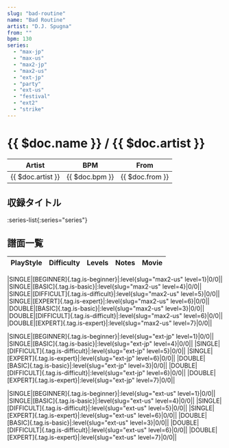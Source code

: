 ```yaml
---
slug: "bad-routine"
name: "Bad Routine"
artist: "D.J. Spugna"
from: ""
bpm: 130
series:
  - "max-jp"
  - "max-us"
  - "max2-jp"
  - "max2-us"
  - "ext-jp"
  - "party"
  - "ext-us"
  - "festival"
  - "ext2"
  - "strike"
---
```


# {{ $doc.name }} / {{ $doc.artist }}

|Artist|BPM|From|
|------|---|----|
|{{ $doc.artist }}|{{ $doc.bpm }}|{{ $doc.from }}|

## 収録タイトル

:series-list{:series="series"}

## 譜面一覧

|PlayStyle|Difficulty|Levels|Notes|Movie|
|---------|----------|------|-----|-----|
<!-- max2-us -->
|SINGLE|[BEGINNER]{.tag.is-beginner}|:level{slug="max2-us" level=1}|0/0||
|SINGLE|[BASIC]{.tag.is-basic}|:level{slug="max2-us" level=4}|0/0||
|SINGLE|[DIFFICULT]{.tag.is-difficult}|:level{slug="max2-us" level=5}|0/0||
|SINGLE|[EXPERT]{.tag.is-expert}|:level{slug="max2-us" level=6}|0/0||
|DOUBLE|[BASIC]{.tag.is-basic}|:level{slug="max2-us" level=3}|0/0||
|DOUBLE|[DIFFICULT]{.tag.is-difficult}|:level{slug="max2-us" level=6}|0/0||
|DOUBLE|[EXPERT]{.tag.is-expert}|:level{slug="max2-us" level=7}|0/0||
<!-- ext-jp -->
|SINGLE|[BEGINNER]{.tag.is-beginner}|:level{slug="ext-jp" level=1}|0/0||
|SINGLE|[BASIC]{.tag.is-basic}|:level{slug="ext-jp" level=4}|0/0||
|SINGLE|[DIFFICULT]{.tag.is-difficult}|:level{slug="ext-jp" level=5}|0/0||
|SINGLE|[EXPERT]{.tag.is-expert}|:level{slug="ext-jp" level=6}|0/0||
|DOUBLE|[BASIC]{.tag.is-basic}|:level{slug="ext-jp" level=3}|0/0||
|DOUBLE|[DIFFICULT]{.tag.is-difficult}|:level{slug="ext-jp" level=6}|0/0||
|DOUBLE|[EXPERT]{.tag.is-expert}|:level{slug="ext-jp" level=7}|0/0||
<!-- ext-us -->
|SINGLE|[BEGINNER]{.tag.is-beginner}|:level{slug="ext-us" level=1}|0/0||
|SINGLE|[BASIC]{.tag.is-basic}|:level{slug="ext-us" level=4}|0/0||
|SINGLE|[DIFFICULT]{.tag.is-difficult}|:level{slug="ext-us" level=5}|0/0||
|SINGLE|[EXPERT]{.tag.is-expert}|:level{slug="ext-us" level=6}|0/0||
|DOUBLE|[BASIC]{.tag.is-basic}|:level{slug="ext-us" level=3}|0/0||
|DOUBLE|[DIFFICULT]{.tag.is-difficult}|:level{slug="ext-us" level=6}|0/0||
|DOUBLE|[EXPERT]{.tag.is-expert}|:level{slug="ext-us" level=7}|0/0||
